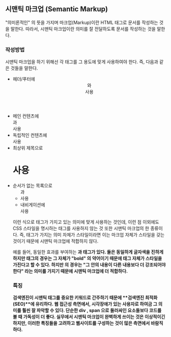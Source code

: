 ## 시맨틱 마크업 (Semantic Markup)

"의미론적인" 의 뜻을 가지며 마크업(Markup)이란 HTML 태그로 문서를 작성하는 것을 말한다. 따라서, 시맨틱 마크업이란 의미를 잘 전달하도록 문서를 작성하는 것을 말한다.

### 작성방법

시맨틱 마크업을 하기 위해선 각 태그를 그 용도에 맞게 사용하여야 한다. 즉, 다음과 같은 것들을 말한다.

- 헤더/푸터에 <header> 와 <footer> 사용
- 메인 컨텐츠에 <main> 과 <section> 사용
- 독립적인 컨텐츠에 <article> 사용
- 최상위 제목으로 <h1> 사용
- 순서가 없는 목록으로 <ul> 과 <li> 사용
- 내비게이션에 <nav> 사용

이런 식으로 태그가 가지고 있는 의미에 맞게 사용하는 것인데, 이런 점 이외에도 CSS 스타일을 명시하는 태그를 사용하지 않는 것 또한 시맨틱 마크업의 한 종류이다. 즉, 태그가 가지는 의미 자체가 스타일이라면 이는 마크업 자체가 스타일을 갖는 것이기 때문에 시맨틱 마크업에 적합하지 않다.

예를 들어, 동일한 효과를 부여하는 <strong> 과 <b> 태그가 있다. 둘은 동일하게 글자색을 진하게 하지만 <b> 태그의 경우는 그 자체가 "bold" 의 약어이기 때문에 태그 자체가 스타일을 가진다고 할 수 있다. 하지만 <strong> 의 경우는 "그 안의 내용이 다른 내용보다 더 강조되어야 한다" 라는 의미를 가지기 때문에 시맨틱 마크업에 더 적합하다.

### 특징

검색엔진이 시맨틱 태그를 중요한 키워드로 간주하기 때문에 **검색엔진 최적화(SEO)**에 유리하다.
웹 접근성 측면에서, 시각장애가 있는 사용자로 하여금 그 의미를 훨씬 잘 파악할 수 있다.
단순한 div , span 으로 둘러싸인 요소들보다 코드를 볼 때 가독성이 더 좋다.
실무에서 시맨틱 마크업이 완벽하게 쓰이는 것은 이상적이긴 하지만, 이러한 특징들을 고려하고 웹사이트를 구성하는 것이 많은 측면에서 바람직하다.

